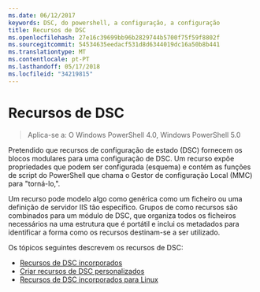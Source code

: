 ```yaml
---
ms.date: 06/12/2017
keywords: DSC, do powershell, a configuração, a configuração
title: Recursos de DSC
ms.openlocfilehash: 27e16c39699bb96b2829744b5700f75f59f8802f
ms.sourcegitcommit: 54534635eedacf531d8d6344019dc16a50b8b441
ms.translationtype: MT
ms.contentlocale: pt-PT
ms.lasthandoff: 05/17/2018
ms.locfileid: "34219815"
---
```

# <a name="dsc-resources"></a>Recursos de DSC

>Aplica-se a: O Windows PowerShell 4.0, Windows PowerShell 5.0

Pretendido que recursos de configuração de estado (DSC) fornecem os blocos modulares para uma configuração de DSC. Um recurso expõe propriedades que podem ser configurada (esquema) e contém as funções de script do PowerShell que chama o Gestor de configuração Local (MMC) para "torná-lo,".

Um recurso pode modelo algo como genérica como um ficheiro ou uma definição de servidor IIS tão específico.  Grupos de como recursos são combinados para um módulo de DSC, que organiza todos os ficheiros necessários na uma estrutura que é portátil e inclui os metadados para identificar a forma como os recursos destinam-se a ser utilizado.

Os tópicos seguintes descrevem os recursos de DSC:

- [Recursos de DSC incorporados](builtInResource.md)
- [Criar recursos de DSC personalizados](authoringResource.md)
- [Recursos de DSC incorporados para Linux](lnxBuiltInResources.md)